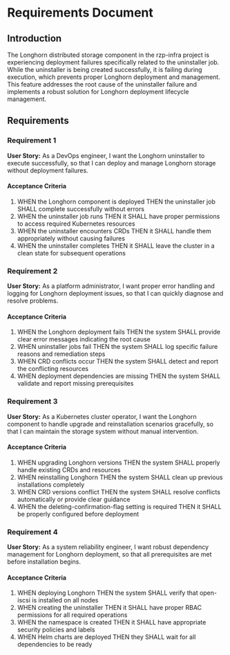 # Requirements Document

## Introduction

The Longhorn distributed storage component in the rzp-infra project is experiencing deployment failures specifically related to the uninstaller job. While the uninstaller is being created successfully, it is failing during execution, which prevents proper Longhorn deployment and management. This feature addresses the root cause of the uninstaller failure and implements a robust solution for Longhorn deployment lifecycle management.

## Requirements

### Requirement 1

**User Story:** As a DevOps engineer, I want the Longhorn uninstaller to execute successfully, so that I can deploy and manage Longhorn storage without deployment failures.

#### Acceptance Criteria

1. WHEN the Longhorn component is deployed THEN the uninstaller job SHALL complete successfully without errors
2. WHEN the uninstaller job runs THEN it SHALL have proper permissions to access required Kubernetes resources
3. WHEN the uninstaller encounters CRDs THEN it SHALL handle them appropriately without causing failures
4. WHEN the uninstaller completes THEN it SHALL leave the cluster in a clean state for subsequent operations

### Requirement 2

**User Story:** As a platform administrator, I want proper error handling and logging for Longhorn deployment issues, so that I can quickly diagnose and resolve problems.

#### Acceptance Criteria

1. WHEN the Longhorn deployment fails THEN the system SHALL provide clear error messages indicating the root cause
2. WHEN uninstaller jobs fail THEN the system SHALL log specific failure reasons and remediation steps
3. WHEN CRD conflicts occur THEN the system SHALL detect and report the conflicting resources
4. WHEN deployment dependencies are missing THEN the system SHALL validate and report missing prerequisites

### Requirement 3

**User Story:** As a Kubernetes cluster operator, I want the Longhorn component to handle upgrade and reinstallation scenarios gracefully, so that I can maintain the storage system without manual intervention.

#### Acceptance Criteria

1. WHEN upgrading Longhorn versions THEN the system SHALL properly handle existing CRDs and resources
2. WHEN reinstalling Longhorn THEN the system SHALL clean up previous installations completely
3. WHEN CRD versions conflict THEN the system SHALL resolve conflicts automatically or provide clear guidance
4. WHEN the deleting-confirmation-flag setting is required THEN it SHALL be properly configured before deployment

### Requirement 4

**User Story:** As a system reliability engineer, I want robust dependency management for Longhorn deployment, so that all prerequisites are met before installation begins.

#### Acceptance Criteria

1. WHEN deploying Longhorn THEN the system SHALL verify that open-iscsi is installed on all nodes
2. WHEN creating the uninstaller THEN it SHALL have proper RBAC permissions for all required operations
3. WHEN the namespace is created THEN it SHALL have appropriate security policies and labels
4. WHEN Helm charts are deployed THEN they SHALL wait for all dependencies to be ready
